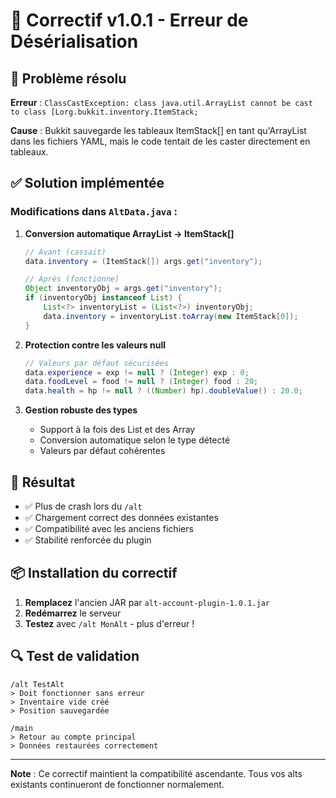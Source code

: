 # 🔧 Correctif v1.0.1 - Erreur de Désérialisation

## 🐛 Problème résolu

**Erreur** : `ClassCastException: class java.util.ArrayList cannot be cast to class [Lorg.bukkit.inventory.ItemStack;`

**Cause** : Bukkit sauvegarde les tableaux ItemStack[] en tant qu'ArrayList dans les fichiers YAML, mais le code tentait de les caster directement en tableaux.

## ✅ Solution implémentée

### Modifications dans `AltData.java` :

1. **Conversion automatique ArrayList → ItemStack[]**
   ```java
   // Avant (cassait)
   data.inventory = (ItemStack[]) args.get("inventory");
   
   // Après (fonctionne)
   Object inventoryObj = args.get("inventory");
   if (inventoryObj instanceof List) {
       List<?> inventoryList = (List<?>) inventoryObj;
       data.inventory = inventoryList.toArray(new ItemStack[0]);
   }
   ```

2. **Protection contre les valeurs null**
   ```java
   // Valeurs par défaut sécurisées
   data.experience = exp != null ? (Integer) exp : 0;
   data.foodLevel = food != null ? (Integer) food : 20;
   data.health = hp != null ? ((Number) hp).doubleValue() : 20.0;
   ```

3. **Gestion robuste des types**
   - Support à la fois des List et des Array
   - Conversion automatique selon le type détecté
   - Valeurs par défaut cohérentes

## 🚀 Résultat

- ✅ Plus de crash lors du `/alt`
- ✅ Chargement correct des données existantes
- ✅ Compatibilité avec les anciens fichiers
- ✅ Stabilité renforcée du plugin

## 📦 Installation du correctif

1. **Remplacez** l'ancien JAR par `alt-account-plugin-1.0.1.jar`
2. **Redémarrez** le serveur
3. **Testez** avec `/alt MonAlt` - plus d'erreur !

## 🔍 Test de validation

```
/alt TestAlt
> Doit fonctionner sans erreur
> Inventaire vide créé
> Position sauvegardée

/main
> Retour au compte principal
> Données restaurées correctement
```

---

**Note** : Ce correctif maintient la compatibilité ascendante. Tous vos alts existants continueront de fonctionner normalement.
